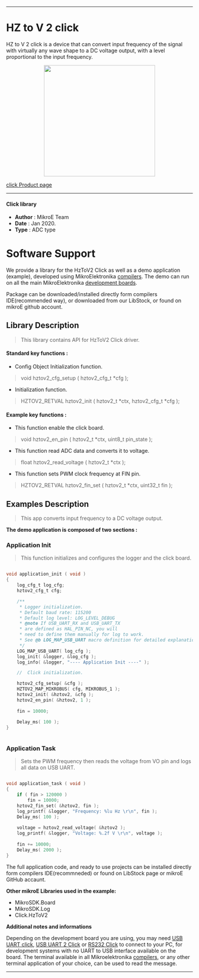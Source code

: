 
---
# HZ to V 2 click

HZ to V 2 click is a device that can convert input frequency of the signal with virtually any wave shape to a DC voltage output, with a level proportional to the input frequency.

<p align="center">
  <img src="https://download.mikroe.com/images/click_for_ide/hztov2_click.png" height=300px>
</p>

[click Product page](https://www.mikroe.com/hz-to-v-2-click)

---


#### Click library 

- **Author**        : MikroE Team
- **Date**          : Jan 2020.
- **Type**          : ADC type


# Software Support

We provide a library for the HzToV2 Click 
as well as a demo application (example), developed using MikroElektronika 
[compilers](https://shop.mikroe.com/compilers). 
The demo can run on all the main MikroElektronika [development boards](https://shop.mikroe.com/development-boards).

Package can be downloaded/installed directly form compilers IDE(recommended way), or downloaded from our LibStock, or found on mikroE github account. 

## Library Description

> This library contains API for HzToV2 Click driver.

#### Standard key functions :

- Config Object Initialization function.
> void hztov2_cfg_setup ( hztov2_cfg_t *cfg ); 
 
- Initialization function.
> HZTOV2_RETVAL hztov2_init ( hztov2_t *ctx, hztov2_cfg_t *cfg );


#### Example key functions :

- This function enable the click board.
> void hztov2_en_pin ( hztov2_t *ctx, uint8_t pin_state );

- This function read ADC data and converts it to voltage.
> float hztov2_read_voltage ( hztov2_t *ctx );
 
- This function sets PWM clock frequency at FIN pin.
> HZTOV2_RETVAL hztov2_fin_set ( hztov2_t *ctx, uint32_t fin );

## Examples Description

> This app converts input frequency to a DC voltage output.

**The demo application is composed of two sections :**

### Application Init 

> This function initializes and configures the logger and the click board.

```c

void application_init ( void )
{
    log_cfg_t log_cfg;
    hztov2_cfg_t cfg;

    /** 
     * Logger initialization.
     * Default baud rate: 115200
     * Default log level: LOG_LEVEL_DEBUG
     * @note If USB_UART_RX and USB_UART_TX 
     * are defined as HAL_PIN_NC, you will 
     * need to define them manually for log to work. 
     * See @b LOG_MAP_USB_UART macro definition for detailed explanation.
     */
    LOG_MAP_USB_UART( log_cfg );
    log_init( &logger, &log_cfg );
    log_info( &logger, "---- Application Init ----" );

    //  Click initialization.

    hztov2_cfg_setup( &cfg );
    HZTOV2_MAP_MIKROBUS( cfg, MIKROBUS_1 );
    hztov2_init( &hztov2, &cfg );
    hztov2_en_pin( &hztov2, 1 );
    
    fin = 10000;
    
    Delay_ms( 100 );
}
  
```

### Application Task

> Sets the PWM frequency then reads the voltage from VO pin and logs all data on USB UART.

```c

void application_task ( void )
{
    if ( fin > 120000 )
        fin = 10000;
    hztov2_fin_set( &hztov2, fin );
    log_printf( &logger, "Frequency: %lu Hz \r\n", fin );
    Delay_ms( 100 );
    
    voltage = hztov2_read_voltage( &hztov2 );
    log_printf( &logger, "Voltage: %.2f V \r\n", voltage );
    
    fin += 10000;
    Delay_ms( 2000 );
}

```

The full application code, and ready to use projects can be  installed directly form compilers IDE(recommneded) or found on LibStock page or mikroE GitHub accaunt.

**Other mikroE Libraries used in the example:** 

- MikroSDK.Board
- MikroSDK.Log
- Click.HzToV2

**Additional notes and informations**

Depending on the development board you are using, you may need 
[USB UART click](https://shop.mikroe.com/usb-uart-click), 
[USB UART 2 Click](https://shop.mikroe.com/usb-uart-2-click) or 
[RS232 Click](https://shop.mikroe.com/rs232-click) to connect to your PC, for 
development systems with no UART to USB interface available on the board. The 
terminal available in all Mikroelektronika 
[compilers](https://shop.mikroe.com/compilers), or any other terminal application 
of your choice, can be used to read the message.



---
